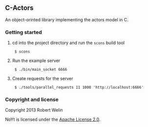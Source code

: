 ## C-Actors

An object-orinted library implementing the actors model in C.

### Getting started

1. cd into the project directory and run the `scons` build tool

        $ scons

2. Run the example server

        $ ./bin/main_socket 6666

3. Create requests for the server

        $ ./tools/parallel_requests 11 1000 'http://localhost:6666'

### Copyright and license

Copyright 2013 Robert Welin

NoYt is licensed under the [Apache License 2.0](https://www.apache.org/licenses/LICENSE-2.0).
